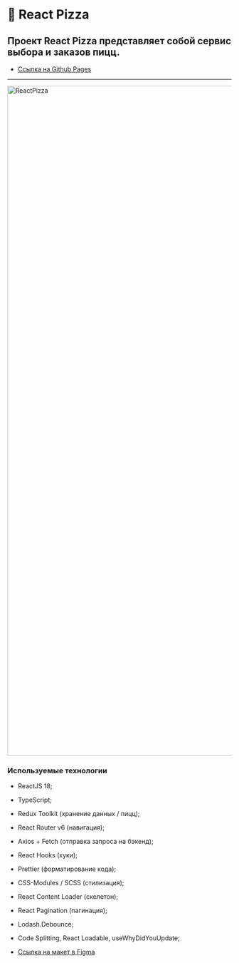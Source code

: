# 🍕 React Pizza

##  Проект React Pizza представляет собой сервис выбора и заказов пицц.

* [Ссылка на Github Pages](https://mikhailyandex.github.io/ReactPizza/)
----

<img width="1503" alt="ReactPizza" src="https://github.com/MikhailYandex/ReactPizza/assets/114576286/44083b5f-ce15-4ce4-8c90-f2439038a740">

### Используемые технологии
* ReactJS 18;
* TypeScript;
* Redux Toolkit (хранение данных / пицц);
* React Router v6 (навигация);
* Axios + Fetch (отправка запроса на бэкенд);
* React Hooks (хуки);
* Prettier (форматирование кода);
* CSS-Modules / SCSS (стилизация);
* React Content Loader (скелетон);
* React Pagination (пагинация);
* Lodash.Debounce;
* Code Splitting, React Loadable, useWhyDidYouUpdate;

* [Ссылка на макет в Figma](https://www.figma.com/file/wWUnQwvRDWBfPx1v1pCAfO/React-Pizza?type=design&node-id=0-1&mode=design&t=MXhVxGSPx35WjNRM-0)

